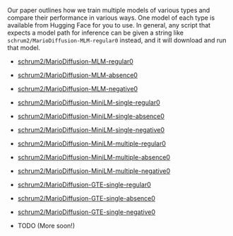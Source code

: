 
Our paper outlines how we train multiple models of various types and compare their performance in various ways. One model of each type is available from Hugging Face for you to use. In general, any script that expects a model path for inference can be given a string like `schrum2/MarioDiffusion-MLM-regular0` instead, and it will download and run that model.

- [schrum2/MarioDiffusion-MLM-regular0](https://huggingface.co/schrum2/MarioDiffusion-MLM-regular0)
- [schrum2/MarioDiffusion-MLM-absence0](https://huggingface.co/schrum2/MarioDiffusion-MLM-absence0)
- [schrum2/MarioDiffusion-MLM-negative0](https://huggingface.co/schrum2/MarioDiffusion-MLM-negative0)
- [schrum2/MarioDiffusion-MiniLM-single-regular0](https://huggingface.co/schrum2/MarioDiffusion-MiniLM-single-regular0)
- [schrum2/MarioDiffusion-MiniLM-single-absence0](https://huggingface.co/schrum2/MarioDiffusion-MiniLM-single-absence0)
- [schrum2/MarioDiffusion-MiniLM-single-negative0](https://huggingface.co/schrum2/MarioDiffusion-MiniLM-single-negative0)
- [schrum2/MarioDiffusion-MiniLM-multiple-regular0](https://huggingface.co/schrum2/MarioDiffusion-MiniLM-multiple-regular0)
- [schrum2/MarioDiffusion-MiniLM-multiple-absence0](https://huggingface.co/schrum2/MarioDiffusion-MiniLM-multiple-absence0)
- [schrum2/MarioDiffusion-MiniLM-multiple-negative0](https://huggingface.co/schrum2/MarioDiffusion-MiniLM-multiple-negative0)
- [schrum2/MarioDiffusion-GTE-single-regular0](https://huggingface.co/schrum2/MarioDiffusion-GTE-single-regular0)
- [schrum2/MarioDiffusion-GTE-single-absence0](https://huggingface.co/schrum2/MarioDiffusion-GTE-single-absence0)
- [schrum2/MarioDiffusion-GTE-single-negative0](https://huggingface.co/schrum2/MarioDiffusion-GTE-single-negative0)

- TODO (More soon!)
